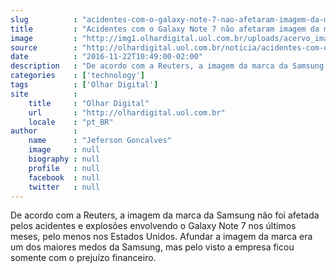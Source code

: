 ```yaml
---
slug          : "acidentes-com-o-galaxy-note-7-nao-afetaram-imagem-da-marca-samsung"
title         : "Acidentes com o Galaxy Note 7 não afetaram imagem da marca Samsung"
image         : "http://img1.olhardigital.uol.com.br/uploads/acervo_imagens/2016/10/20161014073435_660_420.jpg"
source        : "http://olhardigital.uol.com.br/noticia/acidentes-com-o-galaxy-note-7-nao-afetaram-imagem-da-marca-samsung/64065"
date          : "2016-11-22T10:49:00-02:00"
description   : "De acordo com a Reuters, a imagem da marca da Samsung não foi afetada pelos acidentes e explosões envolvendo o Galaxy Note 7 nos últimos meses, pelo menos nos Estados Unidos. Afundar a imagem da marca era um dos maiores medos da Samsung, mas pelo visto a empresa ficou somente com o prejuízo financeiro."
categories    : ['technology']
tags          : ['Olhar Digital']
site          :
    title     : "Olhar Digital"
    url       : "http://olhardigital.uol.com.br"
    locale    : "pt_BR"
author        :
    name      : "Jeferson Goncalves"
    image     : null
    biography : null
    profile   : null
    facebook  : null
    twitter   : null
---
```


De acordo com a Reuters, a imagem da marca da Samsung não foi afetada pelos acidentes e explosões envolvendo o Galaxy Note 7 nos últimos meses, pelo menos nos Estados Unidos. Afundar a imagem da marca era um dos maiores medos da Samsung, mas pelo visto a empresa ficou somente com o prejuízo financeiro.
